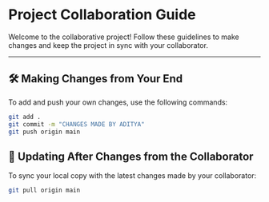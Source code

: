 # Project Collaboration Guide

Welcome to the collaborative project! Follow these guidelines to make changes and keep the project in sync with your collaborator.

---

## 🛠 Making Changes from Your End

To add and push your own changes, use the following commands:

```bash
git add .
git commit -m "CHANGES MADE BY ADITYA"
git push origin main
```

## 🔄 Updating After Changes from the Collaborator

To sync your local copy with the latest changes made by your collaborator:

```bash
git pull origin main
```